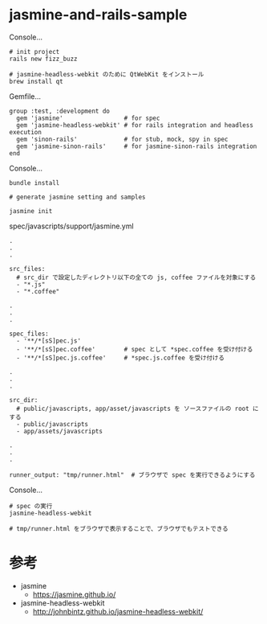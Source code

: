 jasmine-and-rails-sample
========================

Console...

    # init project
    rails new fizz_buzz

    # jasmine-headless-webkit のために QtWebKit をインストール
    brew install qt

Gemfile...

    group :test, :development do
      gem 'jasmine'                 # for spec
      gem 'jasmine-headless-webkit' # for rails integration and headless execution
      gem 'sinon-rails'             # for stub, mock, spy in spec
      gem 'jasmine-sinon-rails'     # for jasmine-sinon-rails integration
    end

Console...

    bundle install

    # generate jasmine setting and samples

    jasmine init

spec/javascripts/support/jasmine.yml

    .
    .
    .

    src_files:
      # src_dir で設定したディレクトリ以下の全ての js, coffee ファイルを対象にする
      - "*.js"
      - "*.coffee"

    .
    .
    .

    spec_files:
      - '**/*[sS]pec.js'
      - '**/*[sS]pec.coffee'        # spec として *spec.coffee を受け付ける
      - '**/*[sS]pec.js.coffee'     # *spec.js.coffee を受け付ける

    .
    .
    .

    src_dir:
      # public/javascripts, app/asset/javascripts を ソースファイルの root にする
      - public/javascripts
      - app/assets/javascripts

    .
    .
    .

    runner_output: "tmp/runner.html"  # ブラウザで spec を実行できるようにする

Console...

    # spec の実行
    jasmine-headless-webkit

    # tmp/runner.html をブラウザで表示することで、ブラウザでもテストできる

# 参考

- jasmine
  - https://jasmine.github.io/
- jasmine-headless-webkit
  - http://johnbintz.github.io/jasmine-headless-webkit/

